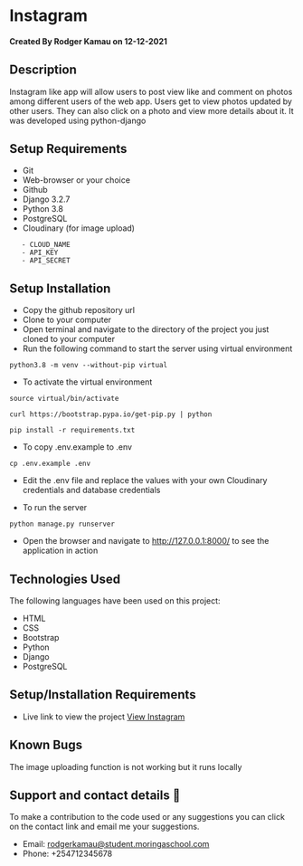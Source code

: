 # Instagram

#### Created By Rodger Kamau on 12-12-2021

## Description

Instagram like app will allow users to post view like and comment on photos among different users of the web app. Users get to view photos updated by other users. They can also click on a photo and view more details about it. It was developed using python-django

## Setup Requirements

- Git
- Web-browser or your choice
- Github
- Django 3.2.7
- Python 3.8
- PostgreSQL
- Cloudinary (for image upload)

```
   - CLOUD_NAME
   - API_KEY
   - API_SECRET
```

## Setup Installation

- Copy the github repository url
- Clone to your computer
- Open terminal and navigate to the directory of the project you just cloned to your computer
- Run the following command to start the server using virtual environment

```
python3.8 -m venv --without-pip virtual
```

- To activate the virtual environment

```
source virtual/bin/activate
```

```
curl https://bootstrap.pypa.io/get-pip.py | python
```

```
pip install -r requirements.txt
```

- To copy .env.example to .env

```
cp .env.example .env
```

- Edit the .env file and replace the values with your own Cloudinary credentials and database credentials

- To run the server

```
python manage.py runserver

```

- Open the browser and navigate to http://127.0.0.1:8000/ to see the application in action

## Technologies Used

The following languages have been used on this project:

- HTML
- CSS
- Bootstrap
- Python
- Django
- PostgreSQL

## Setup/Installation Requirements

- Live link to view the project <a target="_blank" href="https://instagramiz.herokuapp.com/">View Instagram</a>


## Known Bugs

The image uploading function is not working but it runs locally

## Support and contact details 🙂

To make a contribution to the code used or any suggestions you can click on the contact link and email me your suggestions.

- Email: rodgerkamau@student.moringaschool.com
- Phone: +254712345678